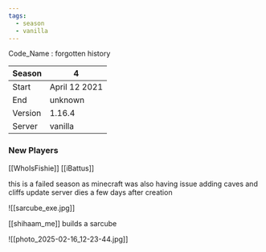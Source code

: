 ```yaml
---
tags:
  - season
  - vanilla
---
```

Code_Name :  forgotten history

| Season  | 4             |
| ------- | ------------- |
| Start   | April 12 2021 |
| End     | unknown       |
| Version | 1.16.4        |
| Server  | vanilla       |

### New Players
[[WhoIsFishie]]
[[iBattus]]

this is a failed season as minecraft was also having issue adding caves and cliffs update
server dies a few days after creation

![[sarcube_exe.jpg]]

[[shihaam_me]] builds a sarcube

![[photo_2025-02-16_12-23-44.jpg]]